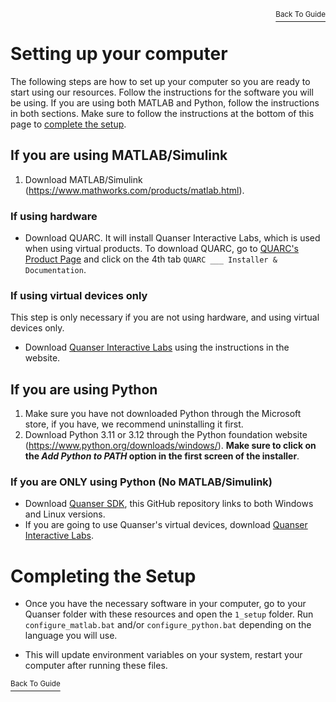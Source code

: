 <p align="right"><a href="../README.md#setting-up-your-computer"><sup>Back To Guide</sup></a>
<br/>

# Setting up your computer

The following steps are how to set up your computer so you are ready to start using our resources. Follow the instructions for the software you will be using. If you are using both MATLAB and Python, follow the instructions in both sections. Make sure to follow the instructions at the bottom of this page to [complete the setup](#completing-the-setup).

## If you are using MATLAB/Simulink 

1. Download MATLAB/Simulink (https://www.mathworks.com/products/matlab.html).

### If using hardware 

- Download QUARC. It will install Quanser Interactive Labs, which is used when using virtual products. To download QUARC, go to [QUARC's Product Page](https://www.quanser.com/products/quarc-real-time-control-software/#panel1v) and click on the 4th tab `QUARC ___ Installer & Documentation`. 

### If using virtual devices only
This step is only necessary if you are not using hardware, and using virtual devices only. 

 - Download [Quanser Interactive Labs](https://qlabs.quanserdocs.com/en/latest/Get%20Started.html) using the instructions in the website. 
 

## If you are using Python
1. Make sure you have not downloaded Python through the Microsoft store, if you have, we recommend uninstalling it first. 
1. Download Python 3.11 or 3.12 through the Python foundation website (https://www.python.org/downloads/windows/). **Make sure to click on  the _Add Python to PATH_ option in the first screen of the installer**.

### If you are ONLY using Python (No MATLAB/Simulink)
- Download [Quanser SDK](https://github.com/quanser/quanser_sdk), this GitHub repository links to both Windows and Linux versions.
- If you are going to use Quanser's virtual devices, download [Quanser Interactive Labs](https://qlabs.quanserdocs.com/en/latest/Get%20Started.html).

# Completing the Setup
- Once you have the necessary software in your computer, go to your Quanser folder with these resources and open the `1_setup` folder. Run `configure_matlab.bat` and/or `configure_python.bat` depending on the language you will use. 

- This will update environment variables on your system, restart your computer after running these files.


<p align="left"><a href="../README.md#setting-up-your-computer"><sup>Back To Guide</sup></a>
<br/>